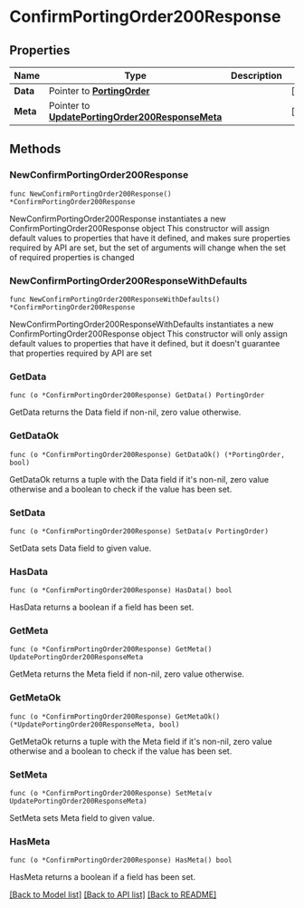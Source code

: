 # ConfirmPortingOrder200Response

## Properties

Name | Type | Description | Notes
------------ | ------------- | ------------- | -------------
**Data** | Pointer to [**PortingOrder**](PortingOrder.md) |  | [optional] 
**Meta** | Pointer to [**UpdatePortingOrder200ResponseMeta**](UpdatePortingOrder200ResponseMeta.md) |  | [optional] 

## Methods

### NewConfirmPortingOrder200Response

`func NewConfirmPortingOrder200Response() *ConfirmPortingOrder200Response`

NewConfirmPortingOrder200Response instantiates a new ConfirmPortingOrder200Response object
This constructor will assign default values to properties that have it defined,
and makes sure properties required by API are set, but the set of arguments
will change when the set of required properties is changed

### NewConfirmPortingOrder200ResponseWithDefaults

`func NewConfirmPortingOrder200ResponseWithDefaults() *ConfirmPortingOrder200Response`

NewConfirmPortingOrder200ResponseWithDefaults instantiates a new ConfirmPortingOrder200Response object
This constructor will only assign default values to properties that have it defined,
but it doesn't guarantee that properties required by API are set

### GetData

`func (o *ConfirmPortingOrder200Response) GetData() PortingOrder`

GetData returns the Data field if non-nil, zero value otherwise.

### GetDataOk

`func (o *ConfirmPortingOrder200Response) GetDataOk() (*PortingOrder, bool)`

GetDataOk returns a tuple with the Data field if it's non-nil, zero value otherwise
and a boolean to check if the value has been set.

### SetData

`func (o *ConfirmPortingOrder200Response) SetData(v PortingOrder)`

SetData sets Data field to given value.

### HasData

`func (o *ConfirmPortingOrder200Response) HasData() bool`

HasData returns a boolean if a field has been set.

### GetMeta

`func (o *ConfirmPortingOrder200Response) GetMeta() UpdatePortingOrder200ResponseMeta`

GetMeta returns the Meta field if non-nil, zero value otherwise.

### GetMetaOk

`func (o *ConfirmPortingOrder200Response) GetMetaOk() (*UpdatePortingOrder200ResponseMeta, bool)`

GetMetaOk returns a tuple with the Meta field if it's non-nil, zero value otherwise
and a boolean to check if the value has been set.

### SetMeta

`func (o *ConfirmPortingOrder200Response) SetMeta(v UpdatePortingOrder200ResponseMeta)`

SetMeta sets Meta field to given value.

### HasMeta

`func (o *ConfirmPortingOrder200Response) HasMeta() bool`

HasMeta returns a boolean if a field has been set.


[[Back to Model list]](../README.md#documentation-for-models) [[Back to API list]](../README.md#documentation-for-api-endpoints) [[Back to README]](../README.md)


